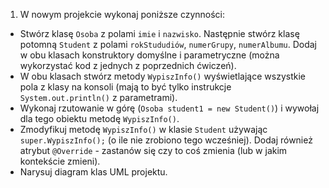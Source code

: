 1. W nowym projekcie wykonaj poniższe czynności:
* Stwórz klasę `Osoba` z polami `imie` i `nazwisko`. Następnie stwórz klasę potomną `Student` z polami `rokStududiów`, `numerGrupy`, `numerAlbumu`. Dodaj w obu klasach konstruktory domyślne i parametryczne (można wykorzystać kod z jednych z poprzednich ćwiczeń).
* W obu klasach stwórz metody `WypiszInfo()` wyświetlające wszystkie pola z klasy na konsoli (mają to być tylko instrukcje `System.out.println()` z parametrami).
* Wykonaj rzutowanie w górę (`Osoba student1 = new Student()`) i wywołaj dla tego obiektu metodę `WypiszInfo()`.
* Zmodyfikuj metodę `WypiszInfo()` w klasie `Student` używając `super.WypiszInfo();` (o ile nie zrobiono tego wcześniej). Dodaj również atrybut `@Override` - zastanów się czy to coś zmienia (lub w jakim kontekście zmieni).
* Narysuj diagram klas UML projektu.
